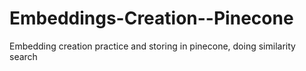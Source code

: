 # Embeddings-Creation--Pinecone
Embedding creation practice and storing in pinecone, doing similarity search
